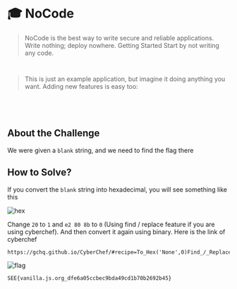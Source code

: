 # 🎓 NoCode
> NoCode is the best way to write secure and reliable applications. Write nothing; deploy nowhere.
> Getting Started
> Start by not writing any code.
```
​​​
```
> This is just an example application, but imagine it doing anything you want. Adding new features is easy too:
```
​ ​ ​​  ​ ​​​ ​ ​ ​​​ ​ ​    ​  ​   ​  ​​  ​​​​ ​  ​   ​​  ​ ​​ ​  ​  ​​​  ​  ​​​  ​​​​ ​​ ​   ​​  ​ ​ ​​   ​​  ​​ ​   ​​  ​    ​   ​​ ​​  ​​   ​ ​     ​  ​​ ​​​  ​​  ​​  ​​ ​ ​​  ​  ​​  ​​​​ ​​  ​​​​​​  ​ ​ ​  ​​​  ​  ​​​  ​  ​​​ ​​  ​​ ​ ​  ​​​  ​​   ​​ ​  ​​​ ​​  ​​ ​​​  ​​​​ ​​  ​ ​​​​   ​​ ​  ​​​  ​  ​​ ​​​​  ​​​ ​  ​​​ ​​​  ​   ​​  ​​​​​  ​​​ ​​​  ​​ ​​​  ​  ​​​   ​​ ​​  ​​ ​​  ​​​ ​​​  ​ ​​​​  ​ ​ ​     ​ 
```

## About the Challenge
We were given a `blank` string, and we need to find the flag there

## How to Solve?
If you convert the `blank` string into hexadecimal, you will see something like this

![hex](images/hex.png)

Change `20` to `1` and `e2 80 8b` to `0` (Using find / replace feature if you are using cyberchef). And then convert it again using binary. Here is the link of cyberchef

```
https://gchq.github.io/CyberChef/#recipe=To_Hex('None',0)Find_/_Replace(%7B'option':'Simple%20string','string':'20'%7D,'1',true,false,true,false)Find_/_Replace(%7B'option':'Simple%20string','string':'e2808b'%7D,'0',true,false,true,false)From_Binary('None',8)&input=4oCLIOKAiyDigIvigIsgIOKAiyDigIvigIvigIsg4oCLIOKAiyDigIvigIvigIsg4oCLIOKAiyAgICDigIsgIOKAiyAgIOKAiyAg4oCL4oCLICDigIvigIvigIvigIsg4oCLICDigIsgICDigIvigIsgIOKAiyDigIvigIsg4oCLICDigIsgIOKAi%2BKAi%2BKAiyAg4oCLICDigIvigIvigIsgIOKAi%2BKAi%2BKAi%2BKAiyDigIvigIsg4oCLICAg4oCL4oCLICDigIsg4oCLIOKAi%2BKAiyAgIOKAi%2BKAiyAg4oCL4oCLIOKAiyAgIOKAi%2BKAiyAg4oCLICAgIOKAiyAgIOKAi%2BKAiyDigIvigIsgIOKAi%2BKAiyAgIOKAiyDigIsgICAgIOKAiyAg4oCL4oCLIOKAi%2BKAi%2BKAiyAg4oCL4oCLICDigIvigIsgIOKAi%2BKAiyDigIsg4oCL4oCLICDigIsgIOKAi%2BKAiyAg4oCL4oCL4oCL4oCLIOKAi%2BKAiyAg4oCL4oCL4oCL4oCL4oCL4oCLICDigIsg4oCLIOKAiyAg4oCL4oCL4oCLICDigIsgIOKAi%2BKAi%2BKAiyAg4oCLICDigIvigIvigIsg4oCL4oCLICDigIvigIsg4oCLIOKAiyAg4oCL4oCL4oCLICDigIvigIsgICDigIvigIsg4oCLICDigIvigIvigIsg4oCL4oCLICDigIvigIsg4oCL4oCL4oCLICDigIvigIvigIvigIsg4oCL4oCLICDigIsg4oCL4oCL4oCL4oCLICAg4oCL4oCLIOKAiyAg4oCL4oCL4oCLICDigIsgIOKAi%2BKAiyDigIvigIvigIvigIsgIOKAi%2BKAi%2BKAiyDigIsgIOKAi%2BKAi%2BKAiyDigIvigIvigIsgIOKAiyAgIOKAi%2BKAiyAg4oCL4oCL4oCL4oCL4oCLICDigIvigIvigIsg4oCL4oCL4oCLICDigIvigIsg4oCL4oCL4oCLICDigIsgIOKAi%2BKAi%2BKAiyAgIOKAi%2BKAiyDigIvigIsgIOKAi%2BKAiyDigIvigIsgIOKAi%2BKAi%2BKAiyDigIvigIvigIsgIOKAiyDigIvigIvigIvigIsgIOKAiyDigIsg4oCLICAgICDigIsg
```

![flag](images/flag.png)

```
SEE{vanilla.js.org_dfe6a05ccbec9bda49cd1b70b2692b45}
```